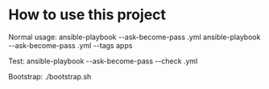 # How to use this project

Normal usage:
ansible-playbook --ask-become-pass <playbook>.yml
ansible-playbook --ask-become-pass <playbook>.yml --tags apps

Test:
ansible-playbook --ask-become-pass --check <playbook>.yml

Bootstrap:
./bootstrap.sh
